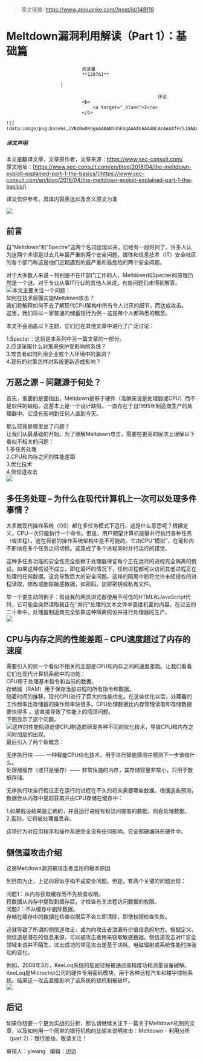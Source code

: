 > 原文链接: https://www.anquanke.com//post/id/148119 


# Meltdown漏洞利用解读（Part 1）：基础篇


                                阅读量   
                                **128761**
                            
                        |
                        
                                                            评论
                                <b>
                                    <a target="_blank">2</a>
                                </b>
                                                                                                                                    ![](data:image/png;base64,iVBORw0KGgoAAAANSUhEUgAAAAEAAAABCAYAAAAfFcSJAAAAAXNSR0IArs4c6QAAAARnQU1BAACxjwv8YQUAAAAJcEhZcwAADsQAAA7EAZUrDhsAAAANSURBVBhXYzh8+PB/AAffA0nNPuCLAAAAAElFTkSuQmCC)
                                                                                            



##### 译文声明

本文是翻译文章，文章原作者，文章来源：https://www.sec-consult.com/
                                <br>原文地址：[https://www.sec-consult.com/en/blog/2018/04/the-meltdown-exploit-explained-part-1-the-basics/](https://www.sec-consult.com/en/blog/2018/04/the-meltdown-exploit-explained-part-1-the-basics/)

译文仅供参考，具体内容表达以及含义原文为准

[![](https://p0.ssl.qhimg.com/t012f355be7de0fb78b.jpg)](https://p0.ssl.qhimg.com/t012f355be7de0fb78b.jpg)



## 前言

自“Meltdown”和“Spectre”这两个名词出现以来，已经有一段时间了。许多人认为这两个术语是过去几年最严重的两个安全问题。媒体和信息技术（IT）安全社区的各个部门称这是他们近期遇到的最严重和最危险的两个安全问题。

对于大多数人来说 – 特别是不在IT部门工作的人，Meltdown和Specter的原理仍然是一个谜。对于专业从事IT行业的其他人来说，有些问题仍未得到解答。<br>[![](https://p4.ssl.qhimg.com/t01ceec9061a7a08a55.png)](https://p4.ssl.qhimg.com/t01ceec9061a7a08a55.png)本文主要关注一个问题：<br>
如何在技术层面实施Meltdown攻击？<br>
我们将解释如何不去了解现代CPU架构中所有令人讨厌的细节，而达成攻击。<br>
这里，我们将以一家普通的储蓄银行为例 – 这是每个人都熟悉的概念。

本文不会涵盖以下主题，它们已在其他文章中进行了广泛讨论：

1.Specter：这将是本系列中另一篇文章的一部分。<br>
2.应该采取什么对策来保护受影响的系统？<br>
3.攻击者如何利用企业或个人环境中的漏洞？<br>
4.现有的对策怎样对系统更新造成影响？



## 万恶之源 – 问题源于何处？

首先，重要的是要指出，Meltdown是基于硬件（准确来说是处理器或CPU）而不是软件的缺陷。这基本上是一个设计缺陷，一直存在于自1995年制造商生产的处理器中。它没有影响到任何人直到今天。

那么究竟是哪里出了问题？<br>
让我们从最基础的开始。为了理解Meltdown攻击，需要在更高的层次上理解以下看似不相关的问题：<br>
1.多任务处理<br>
2.CPU和内存之间的性能差距<br>
3.优化技术<br>
4.侧信道攻击<br>[![](https://p1.ssl.qhimg.com/t01964dbb625925ea18.jpg)](https://p1.ssl.qhimg.com/t01964dbb625925ea18.jpg)



## 多任务处理 – 为什么在现代计算机上一次可以处理多件事情？

大多数现代操作系统（OS）都在多任务模式下运行。这是什么意思呢？根据定义，CPU一次只能执行一个命令。但是，用户期望计算机能够并行执行各种任务（或进程）。这在目前的操作系统架构中是不可能的。它由CPU“模拟”，在毫秒内不断地在多个任务之间切换。这造成了多个进程同时并行运行的错觉。

这种多任务功能的安全性完全依赖于处理器保证每个正在运行的进程完全隔离的假设。如果这种假设不成立，即在最坏的情况下，任何进程都可以访问其他进程正在处理的任何数据。这会导致巨大的安全问题。这样的隔离中断将允许未经授权的进程读取，修改或删除敏感数据，如密码，加密密钥或私有文件。

举一个更生动的例子：假设我的网页浏览器使用不可信的HTML和JavaScript代码，它可能会突然读取我正在“并行”处理的文本文件中高度机密的内容。在过去的二十年中，处理器制造商完全依靠这种隔离假设并进行处理器的生产。<br>[![](https://p3.ssl.qhimg.com/t01f17ee1652d2c5d69.png)](https://p3.ssl.qhimg.com/t01f17ee1652d2c5d69.png)



## CPU与内存之间的性能差距 – CPU速度超过了内存的速度

需要引入的另一个看似不相关的主题是CPU和内存之间的速度差距。让我们看看它们在现代计算机系统中的功能：<br>
CPU用于处理基本指令和当前的数据。<br>
存储器（RAM）用于保存当前进程的所有指令和数据。<br>
随着时间的推移，现代CPU进行了巨大的性能优化。在这些优化以后，处理器的工作频率比存储器的操作频率快很多。CPU处理数据比内存管理读取和存储数据要快得多 。这直接导致了性能上的瓶颈问题。<br>
下图显示了这个问题。<br>[![](https://p1.ssl.qhimg.com/t01c2cff54f9b77b3e4.jpg)](https://p1.ssl.qhimg.com/t01c2cff54f9b77b3e4.jpg)这样的性能瓶颈迫使CPU制造商研发各种不同的优化技术，导致CPU和内存之间附加层的出现。<br>
最后引入了两个新概念：

无序执行块 —— 一种智能CPU优化技术，用于进行智能猜测并预测下一步该做什么。<br>
处理器缓存（或只是缓存）—— 非常快速的内存，其存储容量非常小，只用于数据存储。

无序执行块自行假设正在运行的进程在不久的将来需要哪些数据。根据这些预测，数据会从内存中提前获取并由CPU存储在缓存中：

1.如果假设结果是正确的，并且运行进程有权访问提取的数据，则会处理数据。<br>
2.否则，它将被处理器丢弃。

这项行为对应用程序和操作系统完全没有任何影响。它全部硬编码在硬件中。



## 侧信道攻击介绍

这是Meltdown漏洞被攻击者滥用的根本原因

到目前为止，上述内容似乎构不成安全问题。但是，有两个关键的问题出现：

问题1：从内存获取缓存而不先检查权限。<br>
将数据从内存中提取到缓存后，才检查有关进程访问数据的权限。<br>
问题2：不从缓存中删除数据。<br>
存储在缓存中的数据在检查权限后不会立即清除，即使权限检查失败。

这就导致了所谓的侧信道攻击，成为向攻击者泄漏有价值信息的地方。根据定义，侧信道是潜在的信息来源，可以被攻击者用来窃取敏感数据。侧信道攻击对IT安全领域来说并不陌生。过去成功的常见攻击是基于功耗，电磁辐射或系统性能时序波动的变化。

例如，2008年3月，KeeLoq系统的加密过程被通过高精度功耗测量设备破解。KeeLoq是Microchip公司的硬件专用密码模块，用于各种远程汽车和楼宇控制系统。结果这一攻击直接影响了该系统的锁机制被破坏。<br>[![](https://p3.ssl.qhimg.com/t01436657877fec739e.jpg)](https://p3.ssl.qhimg.com/t01436657877fec739e.jpg)



## 后记

如果你想要一个更为实战的分析，那么请继续关注下一篇关于Meltdown机制的文章，以及如何用一个简单的银行机构的比喻来说明攻击：Meltdown – 利用分析（part 2）：银行抢劫。敬请关注！



审核人：yiwang   编辑：边边
